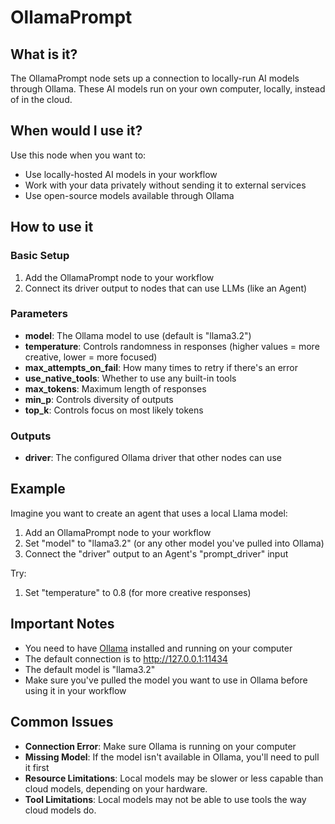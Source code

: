 # OllamaPrompt

## What is it?

The OllamaPrompt node sets up a connection to locally-run AI models through Ollama. These AI models run on your own computer, locally, instead of in the cloud.

## When would I use it?

Use this node when you want to:

- Use locally-hosted AI models in your workflow
- Work with your data privately without sending it to external services
- Use open-source models available through Ollama

## How to use it

### Basic Setup

1. Add the OllamaPrompt node to your workflow
1. Connect its driver output to nodes that can use LLMs (like an Agent)

### Parameters

- **model**: The Ollama model to use (default is "llama3.2")
- **temperature**: Controls randomness in responses (higher values = more creative, lower = more focused)
- **max_attempts_on_fail**: How many times to retry if there's an error
- **use_native_tools**: Whether to use any built-in tools
- **max_tokens**: Maximum length of responses
- **min_p**: Controls diversity of outputs
- **top_k**: Controls focus on most likely tokens

### Outputs

- **driver**: The configured Ollama driver that other nodes can use

## Example

Imagine you want to create an agent that uses a local Llama model:

1. Add an OllamaPrompt node to your workflow
1. Set "model" to "llama3.2" (or any other model you've pulled into Ollama)
1. Connect the "driver" output to an Agent's "prompt_driver" input

Try:

1. Set "temperature" to 0.8 (for more creative responses)

## Important Notes

- You need to have [Ollama](https://ollama.com/) installed and running on your computer
- The default connection is to http://127.0.0.1:11434
- The default model is "llama3.2"
- Make sure you've pulled the model you want to use in Ollama before using it in your workflow

## Common Issues

- **Connection Error**: Make sure Ollama is running on your computer
- **Missing Model**: If the model isn't available in Ollama, you'll need to pull it first
- **Resource Limitations**: Local models may be slower or less capable than cloud models, depending on your hardware.
- **Tool Limitations**: Local models may not be able to use tools the way cloud models do.